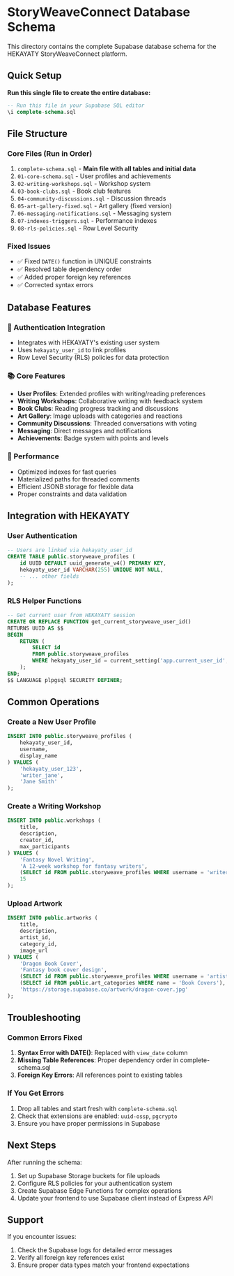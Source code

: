 # StoryWeaveConnect Database Schema

This directory contains the complete Supabase database schema for the HEKAYATY StoryWeaveConnect platform.

## Quick Setup

**Run this single file to create the entire database:**
```sql
-- Run this file in your Supabase SQL editor
\i complete-schema.sql
```

## File Structure

### Core Files (Run in Order)
1. `complete-schema.sql` - **Main file with all tables and initial data**
2. `01-core-schema.sql` - User profiles and achievements
3. `02-writing-workshops.sql` - Workshop system
4. `03-book-clubs.sql` - Book club features
5. `04-community-discussions.sql` - Discussion threads
6. `05-art-gallery-fixed.sql` - Art gallery (fixed version)
7. `06-messaging-notifications.sql` - Messaging system
8. `07-indexes-triggers.sql` - Performance indexes
9. `08-rls-policies.sql` - Row Level Security

### Fixed Issues
- ✅ Fixed `DATE()` function in UNIQUE constraints
- ✅ Resolved table dependency order
- ✅ Added proper foreign key references
- ✅ Corrected syntax errors

## Database Features

### 🔐 Authentication Integration
- Integrates with HEKAYATY's existing user system
- Uses `hekayaty_user_id` to link profiles
- Row Level Security (RLS) policies for data protection

### 📚 Core Features
- **User Profiles**: Extended profiles with writing/reading preferences
- **Writing Workshops**: Collaborative writing with feedback system
- **Book Clubs**: Reading progress tracking and discussions
- **Art Gallery**: Image uploads with categories and reactions
- **Community Discussions**: Threaded conversations with voting
- **Messaging**: Direct messages and notifications
- **Achievements**: Badge system with points and levels

### 🚀 Performance
- Optimized indexes for fast queries
- Materialized paths for threaded comments
- Efficient JSONB storage for flexible data
- Proper constraints and data validation

## Integration with HEKAYATY

### User Authentication
```sql
-- Users are linked via hekayaty_user_id
CREATE TABLE public.storyweave_profiles (
    id UUID DEFAULT uuid_generate_v4() PRIMARY KEY,
    hekayaty_user_id VARCHAR(255) UNIQUE NOT NULL,
    -- ... other fields
);
```

### RLS Helper Functions
```sql
-- Get current user from HEKAYATY session
CREATE OR REPLACE FUNCTION get_current_storyweave_user_id()
RETURNS UUID AS $$
BEGIN
    RETURN (
        SELECT id 
        FROM public.storyweave_profiles 
        WHERE hekayaty_user_id = current_setting('app.current_user_id', true)
    );
END;
$$ LANGUAGE plpgsql SECURITY DEFINER;
```

## Common Operations

### Create a New User Profile
```sql
INSERT INTO public.storyweave_profiles (
    hekayaty_user_id, 
    username, 
    display_name
) VALUES (
    'hekayaty_user_123',
    'writer_jane',
    'Jane Smith'
);
```

### Create a Writing Workshop
```sql
INSERT INTO public.workshops (
    title,
    description,
    creator_id,
    max_participants
) VALUES (
    'Fantasy Novel Writing',
    'A 12-week workshop for fantasy writers',
    (SELECT id FROM public.storyweave_profiles WHERE username = 'writer_jane'),
    15
);
```

### Upload Artwork
```sql
INSERT INTO public.artworks (
    title,
    description,
    artist_id,
    category_id,
    image_url
) VALUES (
    'Dragon Book Cover',
    'Fantasy book cover design',
    (SELECT id FROM public.storyweave_profiles WHERE username = 'artist_bob'),
    (SELECT id FROM public.art_categories WHERE name = 'Book Covers'),
    'https://storage.supabase.co/artwork/dragon-cover.jpg'
);
```

## Troubleshooting

### Common Errors Fixed
1. **Syntax Error with DATE()**: Replaced with `view_date` column
2. **Missing Table References**: Proper dependency order in complete-schema.sql
3. **Foreign Key Errors**: All references point to existing tables

### If You Get Errors
1. Drop all tables and start fresh with `complete-schema.sql`
2. Check that extensions are enabled: `uuid-ossp`, `pgcrypto`
3. Ensure you have proper permissions in Supabase

## Next Steps

After running the schema:
1. Set up Supabase Storage buckets for file uploads
2. Configure RLS policies for your authentication system
3. Create Supabase Edge Functions for complex operations
4. Update your frontend to use Supabase client instead of Express API

## Support

If you encounter issues:
1. Check the Supabase logs for detailed error messages
2. Verify all foreign key references exist
3. Ensure proper data types match your frontend expectations
